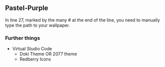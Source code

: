 ## Pastel-Purple

In line 27, marked by the many # at the end of the line, you need to manually type the path to your wallpaper.

### Further things

- Virtual Studio Code
  - Doki Theme OR 2077 theme
  - Redberry Icons
